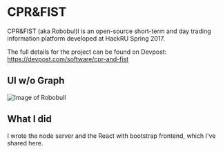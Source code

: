 # CPR&FIST

CPR&FIST (aka Robobul)l is an open-source short-term and day trading information platform developed at HackRU Spring 2017.  

The full details for the project can be found on Devpost: https://devpost.com/software/cpr-and-fist 

## UI w/o Graph
![Image of Robobull](http://logan-may.com/wp-content/uploads/2017/04/cprandfist_2.png)

## What I did
I wrote the node server and the React with bootstrap frontend, which I've shared here.
